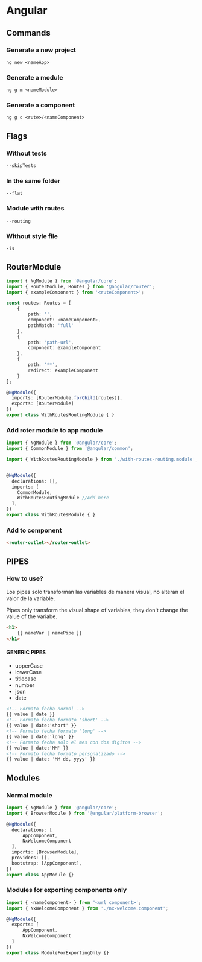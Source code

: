 # Angular

## Commands

### Generate a new project

 ~~~shell
 ng new <nameApp>
 ~~~

### Generate a module

~~~shell
ng g m <nameModule>
~~~

### Generate a component

~~~shell
ng g c <rute>/<nameComponent>
~~~

## Flags

### Without tests

~~~shell
--skipTests
~~~

### In the same folder

~~~shell
--flat
~~~

### Module with routes

~~~shell
--routing
~~~

### Without style file

~~~she
-is
~~~





## RouterModule

~~~typescript
import { NgModule } from '@angular/core';
import { RouterModule, Routes } from '@angular/router';
import { exampleComponent } from '<ruteComponent>';

const routes: Routes = [
    {
        path: '',
        component: <nameComponent>,
        pathMatch: 'full'
	},
  	{
        path: 'path-url',
        component: exampleComponent
	},
  	{
        path: '**',
        redirect: exampleComponent
	}
];

@NgModule({
  imports: [RouterModule.forChild(routes)],
  exports: [RouterModule]
})
export class WithRoutesRoutingModule { }
~~~

### Add roter module to app module

~~~typescript
import { NgModule } from '@angular/core';
import { CommonModule } from '@angular/common';

import { WithRoutesRoutingModule } from './with-routes-routing.module';


@NgModule({
  declarations: [],
  imports: [
    CommonModule,
    WithRoutesRoutingModule //Add here
  ],
})
export class WithRoutesModule { }
~~~

### Add to component

~~~html
<router-outlet></router-outlet>
~~~



## PIPES

### How to use?

Los pipes solo transforman las variables de manera visual, no alteran el valor de la variable.

Pipes only transform the visual shape of variables, they don't change the value of the variabe.

~~~html
<h1>
    {{ nameVar | namePipe }}
</h1>
~~~

#### GENERIC PIPES

* upperCase
* lowerCase
* titlecase
* number
* json
* date

~~~html
<!-- Formato fecha normal -->
{{ value | date }}
<!-- Formato fecha formato 'short' -->
{{ value | date:'short' }}
<!-- Formato fecha formato 'long' -->
{{ value | date:'long' }}
<!-- Formato fecha solo el mes con dos digitos -->
{{ value | date:'MM' }}
<!-- Formato fecha formato personalizado -->
{{ value | date: 'MM dd, yyyy' }}
~~~



## Modules

### Normal module

~~~typescript
import { NgModule } from '@angular/core';
import { BrowserModule } from '@angular/platform-browser';

@NgModule({
  declarations: [
      AppComponent, 
      NxWelcomeComponent
  ],
  imports: [BrowserModule],
  providers: [],
  bootstrap: [AppComponent],
})
export class AppModule {}
~~~



### Modules for exporting components only

~~~typescript
import { <nameComponent> } from '<url component>';
import { NxWelcomeComponent } from './nx-welcome.component';

@NgModule({
  exports: [
      AppComponent,
      NxWelcomeComponent
  ]
})
export class ModuleForExportingOnly {}
~~~

